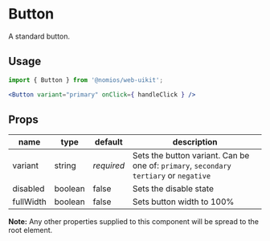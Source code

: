 # Button

A standard button.

## Usage

```jsx
import { Button } from '@nomios/web-uikit';

<Button variant="primary" onClick={ handleClick } />
```

## Props

| name | type | default | description |
| ---- | ---- | ------- | ----------- |
| variant | string | *required* | Sets the button variant. Can be one of: `primary`, `secondary` `tertiary` or `negative` |
| disabled | boolean | false | Sets the disable state |
| fullWidth | boolean | false | Sets button width to 100% |


**Note:** Any other properties supplied to this component will be spread to the root element.
